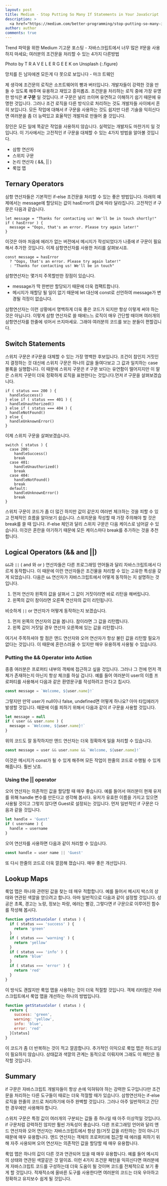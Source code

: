```yaml
---
layout: post
title: Medium - Stop Putting So Many If Statements in Your JavaScript
description: >
  <a href="https://medium.com/better-programming/stop-putting-so-many-if-statements-in-your-javascript-3b65aaa4b86b"> 원문 - Chris Geelhoed </a>
author: author
comments: true
---
```


Trend 파악을 위한 Medium 기고문 포스팅 - 자바스크립트에서 너무 많은 If문을 사용하지 마세요; 여러분의 조건문을 처리할 수 있는 4가지 다른방법

<center>
<img src=""/>
</center>
Photo by T R A V E L E R G E E K on Unsplash
{:.figure}

망치를 든 남자에겐 모든게 다 못으로 보입니다 - 마크 트웨인

제 생각에 조건문의 로직은 소프트웨어의 빵과 버터입니다. 개발자들이 강력한 것을 만들 수 있도록 해주며 유용하고 재밌고 흥미롭죠. 조건문을 처리하는 로직 중에 가장 유명한 방식은 **if 구문** 일 것입니다. if 구문은 널리 쓰이며 유연하고 이해하기 쉽기 때문에 유명한 것입니다. 그러나 조건 로직을 다른 방식으로 처리하는 것도 개발자들 사이에서 흔히 보입니다. 모든 작업에 대해서 if 구문을 사용하는 것도 쉽지만 다른 기술을 익히신다면 여러분을 좀 더 능력있고 효율적인 개발자로 만들어 줄 것입니다.

장인은 모든 일에 똑같은 작업을 사용하지 않습니다. 실력있는 개발자도 마찬가지 일 것입니다. 이 기사에서는 고전적인 if 구문을 대체할 수 있는 4가지 방법을 알아볼 것입니다.

* 삼항 연산자
* 스위치 구문
* 논리 연산자 ( &&, || )
* 룩업 맵

## Ternary Operators

삼항 연산자들은 기본적인 if-else 조건문을 처리할 수 있는 좋은 방법입니다. 아래의 예제에서는 message에 할당되는 값이 hasError의 값에 따라 달라집니다. 고전적인 if 구문은 다음과 같습니다.

```
let message = "Thanks for contacting us! We'll be in touch shortly!"
if ( hasError ) {
  message = "Oops, that's an error. Please try again later!"
}
```

이것은 아마 처음에 에러가 없는 버전에서 메시지가 작성되었다가 나중에 if 구문이 필요해서 추가한 것입니다. 이제 삼항연산자를 사용한 처리를 살펴보시죠.

```
const message = hasError
  ? "Oops, that's an error. Please try again later!"
  : "Thanks for contacting us! We'll be in touch"
```

삼항연산자는 몇가지 주목할만한 장점이 있습니다.

* message가 딱 한번만 할당되기 때문에 더욱 컴팩트합니다.
* 메시지가 재할당 될 일이 없기 때문에 let 대신에 const로 선언하여 message가 변경될 걱정이 없습니다.

삼항연산자는 이런 상황에서 명백하게 더욱 좋은 코드가 되지만 항상 이렇게 써야 하는 것은 아닙니다. 이렇게 삼항 연산자로 쓸 때에느느 로직이 매우 간단할 때이며 여러개의 삼항연산자를 한줄에 섞어서 쓰지마세요. 그래야 여러분의 코드를 보는 분들이 편할겁니다.

## Switch Statements

스위치 구문은 if구문을 대체할 수 있는 가장 명백한 후보입니다. 조건이 참인지 거짓인지 결정하는 것 대신에 스위치 구문은 하나의 값을 들여다보고 그 값과 일치하는 case 블록을 실행합니다. 이 때문에 스위치 구문은 if 구문 보다는 유연함이 떨어지지만 이 말은 스위치 구문이 더욱 정확하게 로직을 표현한다는 것입니다.먼저 if 구문을 살펴보겠습니다.

```
if ( status === 200 ) {
  handleSuccess()
} else if ( status === 401 ) {
  handleUnauthorized()
} else if ( status === 404 ) {
  handleNotFound()
} else {
  handleUnknownError()
}
```

이제 스위치 구문을 살펴보겠습니다.

```
switch ( status ) {
  case 200:
    handleSuccess()
    break
  case 401:
    handleUnauthorized()
    break
  case 404:
    handleNotFound()
    break
  default:
    handleUnknownError()
    break
}
```

스위치 구문이 코드가 좀 더 많긴 하지만 값이 같은지 여러번 체크하는 것을 피할 수 있고 전체적인 흐름을 알아보기 쉽습니다. 스위치문을 작성할 때 가장 주의해야 할 것은 break를 쓸 때 입니다. if-else 체인과 달리 스위치 구문은 다음 케이스로 넘어갈 수 있습니다. 이것은 혼란을 야기하기 때문에 모든 케이스마다 break를 추가하는 것을 추천합니다.

## Logical Operators (&& and ||)

`&&`과 `||` ( and 와 or ) 연산자들은 다른 프로그래밍 언어들과 달리 자바스크립트에서 다르게 동작합니다. 이 때문에 이런 연산자들은 조건물을 처리할 수 있는 고유한 특성을 갖게 되었습니다. 다음은 `&&` 연산자가 자바스크립트에서 어떻게 동작하는 지 설명하는 것입니다.

1. 먼저 연산자 왼쪽의 값을 살펴서 그 값이 거짓이라면 바로 리턴을 해버립니다.
1. 왼쪽의 값이 참이라면 오른쪽 연산자의 값이 리턴됩니다.

비슷하게 `||` or 연산자가 어떻게 동작하는지 보겠습니다.

1. 먼저 왼쪽의 연산자의 값을 봅니다. 참이라면 그 값을 리턴합니다.
1. 왼쪽 값이 거짓일 경우 연산자 오른쪽에 있는 값을 리턴합니다.

여기서 주목하셔야 할 점은 앤드 연산자와 오어 연산자가 항상 불린 값을 리턴할 필요가 없다는 것입니다. 이 때문에 혼란스러울 수 있지만 매우 유용하게 사용될 수 있습니다.

### Putting the && Operator into Action

종종 여러분은 프로퍼티 내부의 객체에 접근하고 싶을 것입니다. 그러나 그 전에 먼저 객체가 존재하는지 아닌지 항상 체크를 하실 겁니다. 예를 들어 여러분이 user의 이름 프로퍼티를 사용해서 다음과 같은 환영문구를 작성하려고 한다고 칩시다.

```js
const message = `Welcome, ${user.name}!`
```

그렇지만 만약 user가 null이나 false, undefined면 어떻게 하나요? 아마 타입에러가 발생할 것입니다. 때문에 이를 피하기 위해서 다음과 같이 if 구문을 사용할 것입니다.

```js
let message = null
if ( user && user.name ) {
  message = `Welcome, ${user.name}!`
}
```

위의 코드도 잘 동작하지만 앤드 연산자는 더욱 정확하게 일을 처리할 수 있습니다.

```js
const message = user && user.name && `Welcome, ${user.name}!`
```

이것은 메시지가 const가 될 수 있게 해주며 모든 작업이 한줄의 코드로 수행될 수 있게 해줍니다. 훨씬 낫죠.

### Using the || operator

오어 연산자는 의존적인 값을 할당할 때 매우 좋습니다. 예를 들어서 여러분이 현재 유저를 위해 handle 변수를 만든다고 생각해 봅시다. 유저가 유효한 이름을 가지고 있으면 사용될 것이고 그렇지 않다면 Guest로 설정되는 것입니다. 먼저 일반적인 if 구문은 다음과 같을 것입니다.

```js
let handle = 'Guest'
if ( username ) {
  handle = username
}
```

오어 연산자를 사용하면 다음과 같이 처리할 수 있습니다.

```js
const handle = user name || 'Guest'
```

또 다시 한줄의 코드로 더욱 깔끔해 졌습니다. 매우 좋은 개선입니다.

## Lookup Maps

룩업 맵은 하나와 관련된 값을 찾는 데 매우 적합합니다. 예를 들어서 메시지 박스의 상태와 연관된 색깔을 얻으려고 합니다. 아마 일반적으로 다음과 같이 설정할 것입니다. 성공은 초록, 경고는 노랑, 정보는 파랑, 에러는 빨강, 그렇다면 if 구문으로 이루어진 함수를 작성해 봅시다.

```js
function getStatusColor ( status ) {
  if ( status === 'success' ) {
    return 'green'
  }
  if ( status === 'warning' ) {
    return 'yellow'
  }
  if ( status === 'info' ) {
    return 'blue'
  }
  if ( status === 'error' ) {
    return 'red'
  }
}
```

이 방식도 괜찮지만 룩업 맵을 사용하는 것이 더욱 적절할 것입니다. 객체 리터럴은 자바스크립트에서 룩업 맵을 개선하는 하나의 방법입니다.

```js
function getStatusColor ( status ) {
  return {
    success: 'green',
    warning: 'yellow',
    info: 'blue',
    error: 'red'
  }[status]
}
```

이 코드가 좀 더 반복하는 것이 적고 깔끔합니다. 추가적인 이익으로 룩업 맵은 하드코딩이 필요하지 않습니다. 상태값과 색깔의 관계는 동적으로 이뤄지며 그래도 이 패턴은 동작할 것입니다.

## Summary

if 구문은 자바스크립트 개발자들이 항상 손에 익혀둬야 하는 강력한 도구입니다만 조건문을 처리하는 다른 도구들이 때로는 더욱 적절할 때가 있습니다. 삼항연산자는 if-else 로직을 한줄의 코드로 처리하기에 아주 완벽할 것입니다. 그러나 아주 일반적이고 간단한 경우에만 사용해야 합니다.

스위치 구문은 특정 값이 여러개의 구분되는 값들 중 하나일 때 아주 이상적일 것입니다. if 구문처럼 강력하진 않지만 훨씬 가독성이 좋습니다. 다른 프로그래밍 언어와 달리 앤드 연산자와 오어 연산자는 자바스크립트에서 항상 참/거짓 값을 리턴하는 것이 아니기 때문에 매우 유용합니다. 앤드 연산자는 객체의 프로퍼티에 접근할 때 에러를 피하기 위해 자주 사용되며 오어 연산자는 의존적인 값을 할당할 때 매우 유용합니다.

룩업 맵은 하나의 값이 다른 것과 연관되어 있을 때 매우 유용합니다. 예를 들어 메시지의 상태와 연관된 색깔같은 것 말이죠. 이런 4가지 조건문 패턴을 익히신다면 여러분에게 자바스크립트 코드를 구성하는데 더욱 도움이 될 것이며 코드를 전체적으로 보기 좋게 할 것입니다. 적재적소에 올바른 도구를 사용한다면 여러분의 코드는 더욱 우아하고 정확하고 유지보수 쉽게 될 것입니다.
